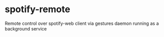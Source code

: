 # spotify-remote
Remote control over spotify-web client via gestures daemon running as a background service
